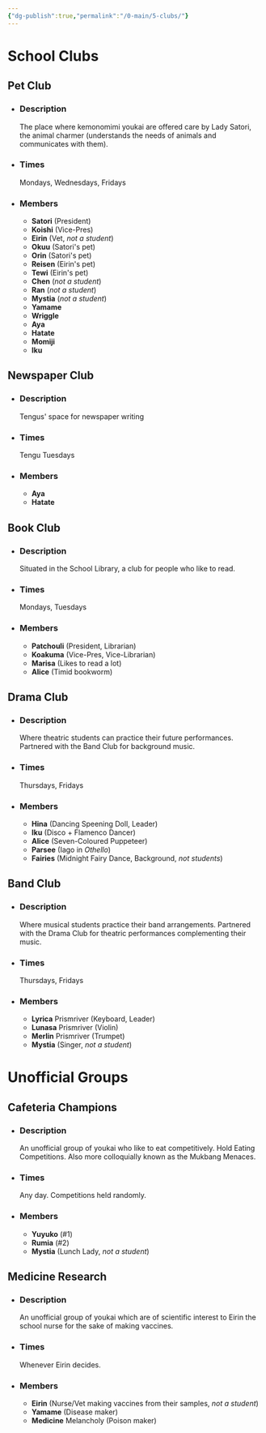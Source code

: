 ```yaml
---
{"dg-publish":true,"permalink":"/0-main/5-clubs/"}
---
```


# School Clubs

## Pet Club
- ### Description
	The place where kemonomimi youkai are offered care by Lady Satori, the animal charmer (understands the needs of animals and communicates with them).
- ### Times
	Mondays, Wednesdays, Fridays
- ### Members
	- **Satori** (President)
	- **Koishi** (Vice-Pres)
	- **Eirin** (Vet, *not a student*)
	- **Okuu** (Satori's pet)
	- **Orin** (Satori's pet)
	- **Reisen** (Eirin's pet)
	- **Tewi** (Eirin's pet)
	- **Chen** (*not a student*)
	- **Ran** (*not a student*)
	- **Mystia** (*not a student*)
	- **Yamame**
	- **Wriggle**
	- **Aya**
	- **Hatate**
	- **Momiji**
	- **Iku**
## Newspaper Club
- ### Description
	Tengus' space for newspaper writing
- ### Times
	Tengu Tuesdays
- ### Members
	- **Aya**
	- **Hatate**
## Book Club
- ### Description
	Situated in the School Library, a club for people who like to read.
- ### Times
	Mondays, Tuesdays
- ### Members
	- **Patchouli** (President, Librarian)
	- **Koakuma** (Vice-Pres, Vice-Librarian)
	- **Marisa** (Likes to read a lot)
	- **Alice** (Timid bookworm)
## Drama Club
- ### Description
	Where theatric students can practice their future performances. Partnered with the Band Club for background music.
- ### Times
	Thursdays, Fridays
- ### Members
	- **Hina** (Dancing Speening Doll, Leader)
	- **Iku** (Disco + Flamenco Dancer)
	- **Alice** (Seven-Coloured Puppeteer)
	- **Parsee** (Iago in *Othello*)
	- **Fairies** (Midnight Fairy Dance, Background, *not students*)
## Band Club
- ### Description
	Where musical students practice their band arrangements. Partnered with the Drama Club for theatric performances complementing their music.
- ### Times
	Thursdays, Fridays
- ### Members
	- **Lyrica** Prismriver (Keyboard, Leader)
	- **Lunasa** Prismriver (Violin)
	- **Merlin** Prismriver (Trumpet)
	- **Mystia** (Singer, *not a student*)
# Unofficial Groups
## Cafeteria Champions
- ### Description
	An unofficial group of youkai who like to eat competitively. Hold Eating Competitions. Also more colloquially known as the Mukbang Menaces.
- ### Times
	Any day. Competitions held randomly.
- ### Members
	- **Yuyuko** (#1)
	- **Rumia** (#2)
	- **Mystia** (Lunch Lady, *not a student*)
## Medicine Research
- ### Description
	An unofficial group of youkai which are of scientific interest to Eirin the school nurse for the sake of making vaccines.
- ### Times
	Whenever Eirin decides.
- ### Members
	- **Eirin** (Nurse/Vet making vaccines from their samples, *not a student*)
	- **Yamame** (Disease maker)
	- **Medicine** Melancholy (Poison maker)